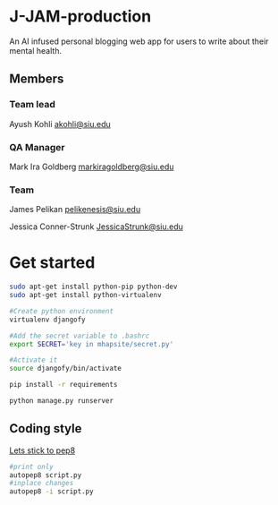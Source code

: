 # J-JAM-production
An AI infused personal blogging web app for users to write about their mental health.


## Members

### Team lead
Ayush Kohli
akohli@siu.edu

### QA Manager
Mark Ira Goldberg
markiragoldberg@siu.edu

### Team
James Pelikan
pelikenesis@siu.edu

Jessica Conner-Strunk
JessicaStrunk@siu.edu


# Get started
```bash
sudo apt-get install python-pip python-dev
sudo apt-get install python-virtualenv

#Create python environment
virtualenv djangofy 

#Add the secret variable to .bashrc
export SECRET='key in mhapsite/secret.py'

#Activate it
source djangofy/bin/activate 

pip install -r requirements

python manage.py runserver
```

## Coding style
[Lets stick to pep8](https://www.python.org/dev/peps/pep-0008/)

```bash
#print only
autopep8 script.py
#inplace changes
autopep8 -i script.py
```
